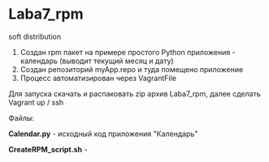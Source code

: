 # Laba7_rpm
soft distribution


1. Создан rpm пакет на примере простого Python приложения - календарь (выводит текущий месяц и дату) 
2. Создан репозиторий myApp.repo и туда помещено приложение 
3. Процесс автоматизирован через VagrantFile 


Для запуска скачать и распаковать zip архив Laba7_rpm, далее сделать Vagrant up / ssh 



Файлы:

<B>Calendar.py</B> - исходный код приложения "Календарь" 

<B>CreateRPM_script.sh</B> - 
